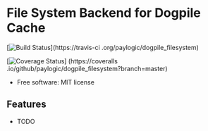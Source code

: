 File System Backend for Dogpile Cache
=====================================

[![Build Status](https://travis-ci.org/paylogic/dogpile_filesystem.svg?branch=master)](https://travis-ci
.org/paylogic/dogpile_filesystem)

[![Coverage Status](https://coveralls.io/repos/github/paylogic/dogpile_filesystem/badge.svg?branch=master)]
(https://coveralls
.io/github/paylogic/dogpile_filesystem?branch=master)



* Free software: MIT license


Features
--------

* TODO
